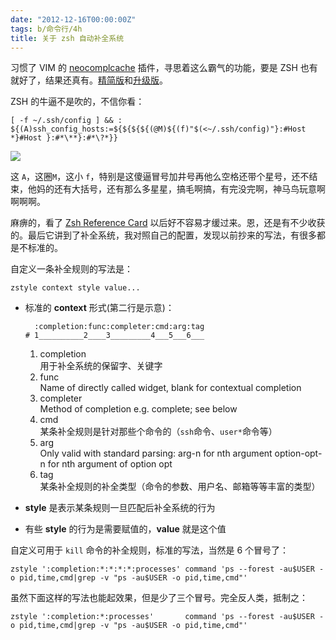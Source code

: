 ```yaml
---
date: "2012-12-16T00:00:00Z"
tags: b/命令行/4h
title: 关于 zsh 自动补全系统
---
```


习惯了 VIM 的 [neocomplcache][] 插件，寻思着这么霸气的功能，要是 ZSH 也有就好了，结果还真有。[精简版][incr-0.2.zsh]和[升级版][auto-fu.zsh]。

ZSH 的牛逼不是吹的，不信你看：

    [ -f ~/.ssh/config ] && : ${(A)ssh_config_hosts:=${${${${(@M)${(f)"$(<~/.ssh/config)"}:#Host *}#Host }:#*\**}:#*\?*}}

![](http://du1ab.one/images/2012/2012-12-16-173728_228x213_scrot.png)

这 `A`，这圈`M`，这小 `f`，特别是这傻逼冒号加井号再他么空格还带个星号，还不结束，他妈的还有大括号，还有那么多星星，搞毛啊搞，有完没完啊，神马鸟玩意啊啊啊啊。

麻痹的，看了 [Zsh Reference Card][] 以后好不容易才缓过来。恩，还是有不少收获的。最后它讲到了补全系统，我对照自己的配置，发现以前抄来的写法，有很多都是不标准的。

自定义一条补全规则的写法是：

    zstyle context style value...

  - 标准的 **context** 形式(第二行是示意)：

          :completion:func:completer:cmd:arg:tag
        # 1__________2____3_________4___5___6___

    1. completion  
      用于补全系统的保留字、关键字
    2. func  
      Name of directly called widget, blank for contextual completion
    3. completer  
      Method of completion e.g. complete; see below
    4. cmd  
      某条补全规则是针对那些个命令的（`ssh`命令、`user*`命令等）
    5. arg  
      Only valid with standard parsing: arg-n for nth argument
      option-opt-n for nth argument of option opt
    6. tag  
      某条补全规则的补全类型（命令的参数、用户名、邮箱等等丰富的类型）

  - **style** 是表示某条规则一旦匹配后补全系统的行为

  - 有些 **style** 的行为是需要赋值的，**value** 就是这个值

自定义可用于 `kill` 命令的补全规则，标准的写法，当然是 6 个冒号了：

    zstyle ':completion:*:*:*:*:processes' command 'ps --forest -au$USER -o pid,time,cmd|grep -v "ps -au$USER -o pid,time,cmd"'

虽然下面这样的写法也能起效果，但是少了三个冒号。完全反人类，抵制之：

    zstyle ':completion:*:processes'       command 'ps --forest -au$USER -o pid,time,cmd|grep -v "ps -au$USER -o pid,time,cmd"'

[Zsh Reference Card]: http://www.bash2zsh.com/zsh_refcard/refcard.pdf
[neocomplcache]: https://github.com/Shougo/neocomplcache
[incr-0.2.zsh]: http://mimosa-pudica.net/zsh-incremental.html
[auto-fu.zsh]: https://github.com/hchbaw/auto-fu.zsh
